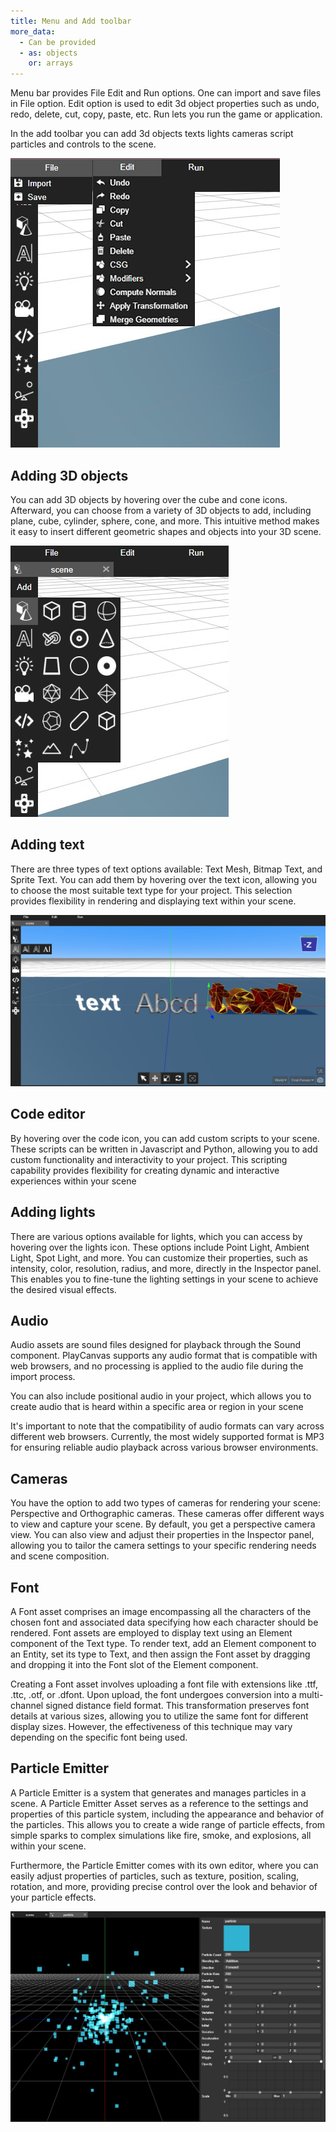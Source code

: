```yaml
---
title: Menu and Add toolbar
more_data:
  - Can be provided
  - as: objects
    or: arrays
---
```


Menu bar provides File Edit and Run options. One can import and save files in File option. Edit option is used to edit 3d object properties such as undo, redo, delete, cut, copy, paste, etc. Run lets you run the game or application.

In the add toolbar you can add 3d objects texts lights cameras script particles and controls to the scene.

![Docusaurus Plushie](./menu.jpg)  

## Adding 3D objects

You can add 3D objects by hovering over the cube and cone icons. Afterward, you can choose from a variety of 3D objects to add, including plane, cube, cylinder, sphere, cone, and more. This intuitive method makes it easy to insert different geometric shapes and objects into your 3D scene.

 ![Docusaurus Plushie](./add.jpg)

 ## Adding text

There are three types of text options available: Text Mesh, Bitmap Text, and Sprite Text. You can add them by hovering over the text icon, allowing you to choose the most suitable text type for your project. This selection provides flexibility in rendering and displaying text within your scene.

 ![Docusaurus Plushie](./text.jpg)

 ## Code editor

 By hovering over the code icon, you can add custom scripts to your scene. These scripts can be written in Javascript and Python, allowing you to add custom functionality and interactivity to your project. This scripting capability provides flexibility for creating dynamic and interactive experiences within your scene

 ## Adding lights

 There are various options available for lights, which you can access by hovering over the lights icon. These options include Point Light, Ambient Light, Spot Light, and more. You can customize their properties, such as intensity, color, resolution, radius, and more, directly in the Inspector panel. This enables you to fine-tune the lighting settings in your scene to achieve the desired visual effects.

## Audio

Audio assets are sound files designed for playback through the Sound component. PlayCanvas supports any audio format that is compatible with web browsers, and no processing is applied to the audio file during the import process.

You can also include positional audio in your project, which allows you to create audio that is heard within a specific area or region in your scene

It's important to note that the compatibility of audio formats can vary across different web browsers. Currently, the most widely supported format is MP3 for ensuring reliable audio playback across various browser environments.

## Cameras

You have the option to add two types of cameras for rendering your scene: Perspective and Orthographic cameras. These cameras offer different ways to view and capture your scene. By default, you get a perspective camera view. You can also view and adjust their properties in the Inspector panel, allowing you to tailor the camera settings to your specific rendering needs and scene composition.

## Font

A Font asset comprises an image encompassing all the characters of the chosen font and associated data specifying how each character should be rendered. Font assets are employed to display text using an Element component of the Text type. To render text, add an Element component to an Entity, set its type to Text, and then assign the Font asset by dragging and dropping it into the Font slot of the Element component.

Creating a Font asset involves uploading a font file with extensions like .ttf, .ttc, .otf, or .dfont. Upon upload, the font undergoes conversion into a multi-channel signed distance field format. This transformation preserves font details at various sizes, allowing you to utilize the same font for different display sizes. However, the effectiveness of this technique may vary depending on the specific font being used.

## Particle Emitter

A Particle Emitter is a system that generates and manages particles in a scene. A Particle Emitter Asset serves as a reference to the settings and properties of this particle system, including the appearance and behavior of the particles. This allows you to create a wide range of particle effects, from simple sparks to complex simulations like fire, smoke, and explosions, all within your scene.

Furthermore, the Particle Emitter comes with its own editor, where you can easily adjust properties of particles, such as texture, position, scaling, rotation, and more, providing precise control over the look and behavior of your particle effects.

![Docusaurus Plushie](./particle.jpg)
